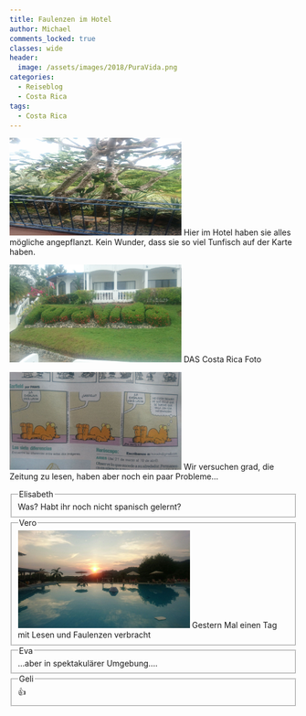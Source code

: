 ```yaml
---
title: Faulenzen im Hotel
author: Michael
comments_locked: true
classes: wide
header:
  image: /assets/images/2018/PuraVida.png
categories:
  - Reiseblog
  - Costa Rica
tags:
  - Costa Rica
---
```


<a href="/assets/images/2018/04/IMG-20180409-WA0008.jpg"><img src='/assets/images/2018/04/IMG-20180409-WA0008.jpg' width='301' height='171' alt='IMG-20180409-WA0008' border='0' /></a> Hier im Hotel haben sie alles mögliche angepflanzt. Kein Wunder, dass sie so viel Tunfisch auf der Karte haben.

<a href="/assets/images/2018/04/IMG-20180409-WA0009.jpg"><img src='/assets/images/2018/04/IMG-20180409-WA0009.jpg' width='301' height='171' alt='IMG-20180409-WA0009' border='0' /></a> DAS Costa Rica Foto

<a href="/assets/images/2018/04/IMG-20180409-WA0010.jpg"><img src='/assets/images/2018/04/IMG-20180409-WA0010.jpg' width='301' height='171' alt='IMG-20180409-WA0010' border='0' /></a> Wir versuchen grad, die Zeitung zu lesen, haben aber noch ein paar Probleme...

<fieldset><legend>Elisabeth</legend>
Was? Habt ihr noch nicht spanisch gelernt?
</fieldset>

<fieldset><legend>Vero</legend>
<a href="/assets/images/2018/04/IMG-20180410-WA0000.jpg"><img src='/assets/images/2018/04/IMG-20180410-WA0000.jpg' width='301' height='171' alt='IMG-20180410-WA0000' border='0' /></a> Gestern Mal einen Tag mit Lesen und Faulenzen verbracht
</fieldset>

<fieldset><legend>Eva</legend>
...aber in spektakulärer Umgebung....
</fieldset>

<fieldset><legend>Geli</legend>
👍
</fieldset>

